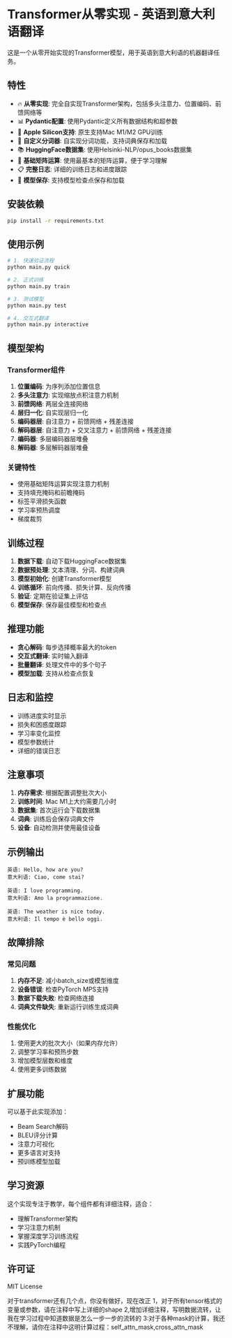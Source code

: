 # Transformer从零实现 - 英语到意大利语翻译

这是一个从零开始实现的Transformer模型，用于英语到意大利语的机器翻译任务。

## 特性

- 🔥 **从零实现**: 完全自实现Transformer架构，包括多头注意力、位置编码、前馈网络等
- 📊 **Pydantic配置**: 使用Pydantic定义所有数据结构和超参数
- 🍎 **Apple Silicon支持**: 原生支持Mac M1/M2 GPU训练
- 📝 **自定义分词器**: 自实现分词功能，支持词典保存和加载
- 📚 **HuggingFace数据集**: 使用Helsinki-NLP/opus_books数据集
- 🎯 **基础矩阵运算**: 使用最基本的矩阵运算，便于学习理解
- 📋 **完整日志**: 详细的训练日志和进度跟踪
- 💾 **模型保存**: 支持模型检查点保存和加载

## 安装依赖

```bash
pip install -r requirements.txt
```

## 使用示例

```bash
# 1. 快速验证流程
python main.py quick

# 2. 正式训练
python main.py train

# 3. 测试模型
python main.py test

# 4. 交互式翻译
python main.py interactive
```

## 模型架构

### Transformer组件
1. **位置编码**: 为序列添加位置信息
2. **多头注意力**: 实现缩放点积注意力机制
3. **前馈网络**: 两层全连接网络
4. **层归一化**: 自实现层归一化
5. **编码器层**: 自注意力 + 前馈网络 + 残差连接
6. **解码器层**: 自注意力 + 交叉注意力 + 前馈网络 + 残差连接
7. **编码器**: 多层编码器层堆叠
8. **解码器**: 多层解码器层堆叠

### 关键特性
- 使用基础矩阵运算实现注意力机制
- 支持填充掩码和前瞻掩码
- 标签平滑损失函数
- 学习率预热调度
- 梯度裁剪

## 训练过程

1. **数据下载**: 自动下载HuggingFace数据集
2. **数据预处理**: 文本清理、分词、构建词典
3. **模型初始化**: 创建Transformer模型
4. **训练循环**: 前向传播、损失计算、反向传播
5. **验证**: 定期在验证集上评估
6. **模型保存**: 保存最佳模型和检查点

## 推理功能

- **贪心解码**: 每步选择概率最大的token
- **交互式翻译**: 实时输入翻译
- **批量翻译**: 处理文件中的多个句子
- **模型加载**: 支持从检查点恢复

## 日志和监控

- 训练进度实时显示
- 损失和困惑度跟踪
- 学习率变化监控
- 模型参数统计
- 详细的错误日志

## 注意事项

1. **内存需求**: 根据配置调整批次大小
2. **训练时间**: Mac M1上大约需要几小时
3. **数据集**: 首次运行会下载数据集
4. **词典**: 训练后会保存词典文件
5. **设备**: 自动检测并使用最佳设备

## 示例输出

```
英语: Hello, how are you?
意大利语: Ciao, come stai?

英语: I love programming.
意大利语: Amo la programmazione.

英语: The weather is nice today.
意大利语: Il tempo è bello oggi.
```

## 故障排除

### 常见问题
1. **内存不足**: 减小batch_size或模型维度
2. **设备错误**: 检查PyTorch MPS支持
3. **数据下载失败**: 检查网络连接
4. **词典文件缺失**: 重新运行训练生成词典

### 性能优化
1. 使用更大的批次大小（如果内存允许）
2. 调整学习率和预热步数
3. 增加模型层数和维度
4. 使用更多训练数据

## 扩展功能

可以基于此实现添加：
- Beam Search解码
- BLEU评分计算
- 注意力可视化
- 更多语言对支持
- 预训练模型加载

## 学习资源

这个实现专注于教学，每个组件都有详细注释，适合：
- 理解Transformer架构
- 学习注意力机制
- 掌握深度学习训练流程
- 实践PyTorch编程

## 许可证

MIT License

对于transformer还有几个点，你没有做好，现在改正
1，对于所有tensor格式的变量或参数，请在注释中写上详细的shape
2,增加详细注释，写明数据流转，让我在学习过程中知道数据是怎么一步一步的流转的
3:对于各种mask的计算，我还不理解，请你在注释中这明计算过程：self_attn_mask,cross_attn_mask
